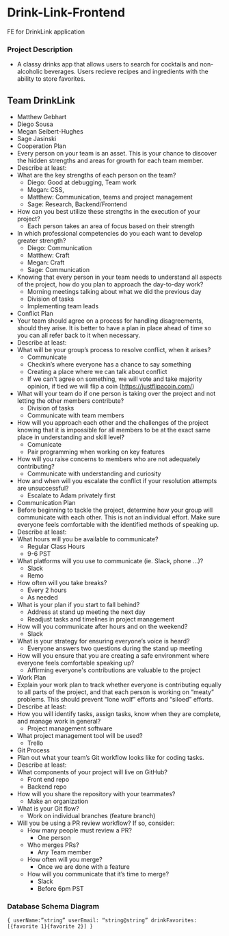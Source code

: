 # Drink-Link-Frontend
FE for DrinkLink application

### Project Description

- A classy drinks app that allows users to search for cocktails and non-alcoholic beverages. Users recieve recipes and ingredients with the ability to store favorites.  

## Team DrinkLink

- Matthew Gebhart
- Diego Sousa
- Megan Seibert-Hughes
- Sage Jasinski
- Cooperation Plan
- Every person on your team is an asset. This is your chance to discover the hidden strengths and areas for growth for each team member.
- Describe at least:
- What are the key strengths of each person on the team?
    - Diego: Good at debugging, Team work
    - Megan: CSS, 
    - Matthew: Communication, teams and project management
    - Sage: Research, Backend/Frontend
- How can you best utilize these strengths in the execution of your project?
    - Each person takes an area of focus based on their strength
- In which professional competencies do you each want to develop greater strength?
    - Diego: Communication
    - Matthew: Craft
    - Megan: Craft
    - Sage: Communication
- Knowing that every person in your team needs to understand all aspects of the project, how do you plan to approach the day-to-day work?
    - Morning meetings talking about what we did the previous day
    - Division of tasks
    - Implementing team leads
- Conflict Plan
- Your team should agree on a process for handling disagreements, should they arise. It is better to have a plan in place ahead of time so you can all refer back to it when necessary.
- Describe at least:
- What will be your group’s process to resolve conflict, when it arises?
    - Communicate
    - Checkin’s where everyone has a chance to say something
    - Creating a place where we can talk about conflict
    - If we can't agree on something, we will vote and take majority opinion, if tied we will flip a coin (https://justflipacoin.com/)
- What will your team do if one person is taking over the project and not letting the other members contribute?
    - Division of tasks
    - Communicate with team members
- How will you approach each other and the challenges of the project knowing that it is impossible for all members to be at the exact same place in understanding and skill level?
    - Comunicate
    - Pair programming when working on key features 
- How will you raise concerns to members who are not adequately contributing?
    - Communicate with understanding and curiosity
- How and when will you escalate the conflict if your resolution attempts are unsuccessful?
    - Escalate to Adam privately first
- Communication Plan
- Before beginning to tackle the project, determine how your group will communicate with each other. This is not an individual effort. Make sure everyone feels comfortable with the identified methods of speaking up.
- Describe at least:
- What hours will you be available to communicate?
    - Regular Class Hours
    - 9-6 PST
- What platforms will you use to communicate (ie. Slack, phone …)?
    - Slack
    - Remo
- How often will you take breaks?
    - Every 2 hours
    - As needed
- What is your plan if you start to fall behind?
    - Address at stand up meeting the next day
    - Readjust tasks and timelines in project management
- How will you communicate after hours and on the weekend?
    - Slack
- What is your strategy for ensuring everyone’s voice is heard?
    - Everyone answers two questions during the stand up meeting
- How will you ensure that you are creating a safe environment where everyone feels comfortable speaking up?
    - Affirming everyone's contributions are valuable to the project
- Work Plan
- Explain your work plan to track whether everyone is contributing equally to all parts of the project, and that each person is working on “meaty” problems. This should prevent “lone wolf” efforts and “siloed” efforts.
- Describe at least:
- How you will identify tasks, assign tasks, know when they are complete, and manage work in general?
    - Project management software
- What project management tool will be used?
    - Trello
- Git Process
- Plan out what your team’s Git workflow looks like for coding tasks.
- Describe at least:
- What components of your project will live on GitHub?
    - Front end repo
    - Backend repo
- How will you share the repository with your teammates?
    - Make an organization
- What is your Git flow?
    - Work on individual branches (feature branch)
- Will you be using a PR review workflow? If so, consider:
    - How many people must review a PR?
        - One person
    - Who merges PRs?
        - Any Team member
    - How often will you merge?
        - Once we are done with a feature
    - How will you communicate that it’s time to merge?
        - Slack
        - Before 6pm PST

### Database Schema Diagram

`{
userName:”string”
userEmail: “string@string”
drinkFavorites: [{favorite 1}{favorite 2}]
}`